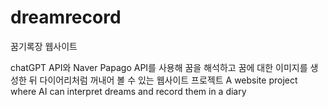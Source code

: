 # dreamrecord
꿈기록장 웹사이트

chatGPT API와 Naver Papago API를 사용해 꿈을 해석하고 꿈에 대한 이미지를 생성한 뒤 다이어리처럼 꺼내어 볼 수 있는 웹사이트 프로젝트
A website project where AI can interpret dreams and record them in a diary
